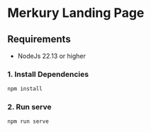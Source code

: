 # Merkury Landing Page

## Requirements

- NodeJs 22.13 or higher

### 1. Install Dependencies

```bash
npm install
```

### 2. Run serve
```bash
npm run serve
```
